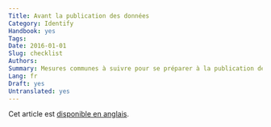```yaml
---
Title: Avant la publication des données
Category: Identify
Handbook: yes
Tags:
Date: 2016-01-01
Slug: checklist
Authors:
Summary: Mesures communes à suivre pour se préparer à la publication de données sous la forme OGD, ainsi que quelques points de décision critiques.
Lang: fr
Draft: yes
Untranslated: yes
---
```


Cet article est [disponible en anglais](/en/identify/checklist).
